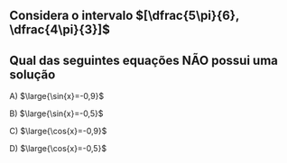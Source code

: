 ## Considera o intervalo $[\dfrac{5\pi}{6}, \dfrac{4\pi}{3}]$
## Qual das seguintes equações NÃO possui uma solução
A) $\large{\sin{x}=-0,9}$

B) $\large{\sin{x}=-0,5}$

C) $\large{\cos{x}=-0,9}$

D) $\large{\cos{x}=-0,5}$